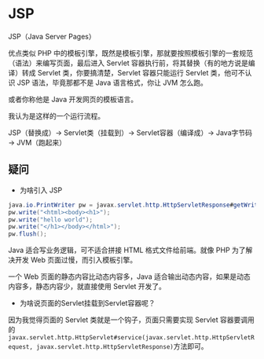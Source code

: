# JSP


JSP（Java Server Pages）

优点类似 PHP 中的模板引擎，既然是模板引擎，那就要按照模板引擎的一套规范（语法）来编写页面，最后进入 Servlet 容器执行前，将其替换（有的地方说是编译）转成 Servlet 类，你要搞清楚，Servlet 容器只能运行 Servlet 类，他可不认识 JSP 语法，毕竟那都不是 Java 语言格式，你让 JVM 怎么跑。

或者你称他是 Java 开发网页的模板语言。

我认为是这样的一个运行流程。

JSP（替换成）-> Servlet类（挂载到）-> Servlet容器（编译成）-> Java字节码 -> JVM（跑起来）

## 疑问

- 为啥引入 JSP

```java
java.io.PrintWriter pw = javax.servlet.http.HttpServletResponse#getWriter();
pw.write("<html><body><h1>");
pw.write("hello world");
pw.write("</h1></body></html>");
pw.flush();
```

Java 适合写业务逻辑，可不适合拼接 HTML 格式文件给前端。就像 PHP 为了解决开发 Web 页面过慢，而引入模板引擎。

一个 Web 页面的静态内容比动态内容多，Java 适合输出动态内容，如果是动态内容多，静态内容少，就直接使用 Servlet 开发了。

- 为啥说页面的Servlet挂载到Servlet容器呢？

因为我觉得页面的 Servlet 类就是一个钩子，页面只需要实现 Servlet 容器要调用的 `javax.servlet.http.HttpServlet#service(javax.servlet.http.HttpServletRequest, javax.servlet.http.HttpServletResponse)`方法即可。
